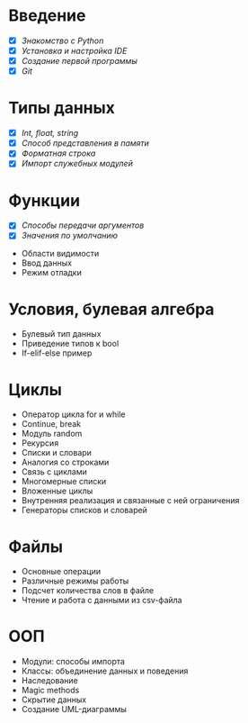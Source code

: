 # Введение
- [x] _Знакомство c Python_
- [x] _Установка и настройка IDE_
- [x] _Создание первой программы_
- [x] _Git_

# Типы данных
- [x] _Int, float, string_
- [x] _Способ представления в памяти_
- [x] _Форматная строка_
- [x] _Импорт служебных модулей_

# Функции
- [x] _Способы передачи аргументов_
- [x] _Значения по умолчанию_
- Области видимости
- Ввод данных
- Режим отладки

# Условия, булевая алгебра
- Булевый тип данных
- Приведение типов к bool
- If-elif-else пример

# Циклы
- Оператор цикла for и while
- Continue, break
- Модуль random
- Рекурсия
- Списки и словари
- Аналогия со строками
- Связь с циклами
- Многомерные списки
- Вложенные циклы
- Внутренняя реализация и связанные с ней ограничения
- Генераторы списков и словарей

# Файлы
- Основные операции
- Различные режимы работы
- Подсчет количества слов в файле
- Чтение и работа с данными из csv-файла

# ООП
- Модули: способы импорта
- Классы: объединение данных и поведения
- Наследование
- Magic methods
- Скрытие данных
- Создание UML-диаграммы